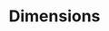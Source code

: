 ---
bigquery: https://console.cloud.google.com/bigquery?p=covid-19-dimensions-ai&page=table&d=data&t=publications
contributors: Digital Science, https://www.digital-science.com/
cost: Free for personal, non-commercial use.
description: Dimensions contains more than 100 million publications, ranging from
  articles published in scholarly journals, books and book chapters, to preprints
  and conference proceedings. All publications are contextualized with linked data
  sets, funding, publications, patents, clinical trials, and policy documents. You
  can also view associated categories, funders, institutions, and researcher profiles.
documentation: https://docs.dimensions.ai/bigquery/index.html
last_edit: Mon, 04 Apr 2022 19:04:00 GMT
location: https://www.dimensions.ai/products/free/
maintained_by: Digital Science, https://www.digital-science.com/
schema_fields: '[''mesh_terms'', ''citations'', ''patent_ids'', ''category_icrp_cso'',
  ''acronyms'', ''filing_year'', ''family_id'', ''category_hrcs_hc'', ''aliases'',
  ''category_hra'', ''year'', ''conference'', ''subtitles'', ''clinical_trial_ids'',
  ''original_abstract'', ''interventions'', ''end_date'', ''associated_publication_pmid'',
  ''language'', ''legal_events'', ''date_inserted'', ''application_number'', ''funding_eur'',
  ''original_title'', ''inventor_names'', ''book_series_title'', ''researcher_ids'',
  ''original_assignee'', ''reference_ids'', ''funder_orgs'', ''start_date'', ''research_org_country_names'',
  ''category_hrcs_rac'', ''cpc'', ''current_assignee_countries'', ''authors'', ''funding_details'',
  ''organisation_details'', ''address'', ''granted_date'', ''publication_ids'', ''journal_lists'',
  ''title'', ''funder_org_state_codes'', ''types'', ''funding_currency'', ''concepts'',
  ''category_icrp_ct'', ''start_year'', ''conditions'', ''family_count'', ''resulting_publication_doi'',
  ''repository_id'', ''journal'', ''arxiv_id'', ''volume'', ''citations_count'', ''date_online'',
  ''resulting_publication_ids'', ''category_uoa'', ''funder_org'', ''funder_org_acronyms'',
  ''abstract'', ''date_imported_gbq'', ''current_assignee'', ''mesh_headings'', ''granted_year'',
  ''category_rcdc'', ''links'', ''publication_date'', ''pages'', ''end_year'', ''issue'',
  ''grant_number'', ''funding_usd'', ''phase'', ''research_orgs'', ''funding_amount'',
  ''labels'', ''external_ids'', ''open_access_categories_v2'', ''assignee_orgs'',
  ''research_org_countries'', ''description'', ''cited_by_ids'', ''active_years'',
  ''pmid'', ''date_print'', ''filing_date'', ''repository_url'', ''research_org_state_names'',
  ''proceedings_title'', ''isbn'', ''license'', ''date_modified'', ''priority_year'',
  ''supporting_grant_ids'', ''associated_publication_id'', ''categories'', ''funding_chf'',
  ''foa_number'', ''pmcid'', ''category_sdg'', ''assignee_countries'', ''associated_publication_doi'',
  ''expiration_date'', ''parent_id'', ''expiration_year'', ''citation_string'', ''jurisdiction'',
  ''registry'', ''research_org_cities'', ''email_address'', ''funder_org_cities'',
  ''investigators'', ''funder_org_countries'', ''eisbn'', ''current_assignee_orgs'',
  ''funding_aud'', ''research_org_city_names'', ''date_normal'', ''associated_publication_arxiv_id'',
  ''research_org_state_codes'', ''priority_date'', ''wikipedia_url'', ''open_access_categories'',
  ''established'', ''publisher'', ''publication_year'', ''name'', ''acronym'', ''original_assignee_orgs'',
  ''category_bra'', ''book_title'', ''metrics'', ''kind'', ''funding_gbp'', ''filing_status'',
  ''type'', ''repository_name'', ''legal_status'', ''altmetrics'', ''source_id'',
  ''funding_jpy'', ''funder_countries'', ''date'', ''ipcr'', ''funding_nzd'', ''acknowledgements'',
  ''editors'', ''gender'', ''relationships'', ''embargo_date'', ''brief_title'', ''created_date'',
  ''funding_cad'', ''doi'', ''original_assignee_countries'', ''associated_grant_ids'',
  ''status'', ''family_members_ids'', ''category_for'', ''id'', ''linkout'', ''funding_cny'']'
shortname: dimensions
tags:
- scholarly literature
- patents
- funding
- clinical trials
- academic profiles
terms_of_use: 'Use of both the Dimensions COVID-19 dataset and full Dimensions dataset
  are subject to the Dimensions Terms of use: https://www.dimensions.ai/policies-terms-legal '
title: Dimensions
uuid: dcff88bd-fe6b-4fdb-8159-809bf9d7bc1c
---